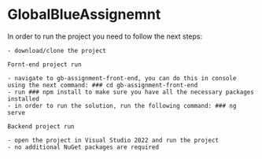 # GlobalBlueAssignemnt
In order to run the project you need to follow the next steps:

    - download/clone the project

    Fornt-end project run

    - navigate to gb-assignment-front-end, you can do this in console using the next command: ### cd gb-assignment-front-end
    - run ### npm install to make sure you have all the necessary packages installed
    - in order to run the solution, run the following command: ### ng serve

    Backend project run

    - open the project in Visual Studio 2022 and run the project
    - no additional NuGet packages are required